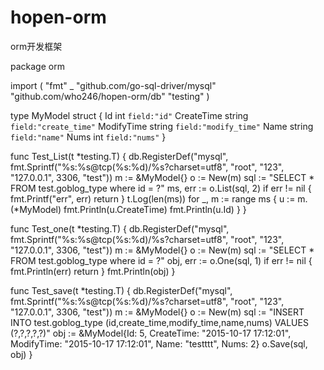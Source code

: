 # hopen-orm
orm开发框架

package orm

import (
	"fmt"
	_ "github.com/go-sql-driver/mysql"
	"github.com/who246/hopen-orm/db"
	"testing"
)

type MyModel struct {
	Id         int    `field:"id"`
	CreateTime string `field:"create_time"`
	ModifyTime string `field:"modify_time"`
	Name       string `field:"name"`
	Nums       int    `field:"nums"`
}

func Test_List(t *testing.T) {
	db.RegisterDef("mysql", fmt.Sprintf("%s:%s@tcp(%s:%d)/%s?charset=utf8", "root", "123", "127.0.0.1", 3306, "test"))
	m := &MyModel{}
	o := New(m)
	sql := "SELECT * FROM test.goblog_type where id = ?"
	ms, err := o.List(sql, 2)
	if err != nil {
		fmt.Printf("err", err)
		return
	}
	t.Log(len(ms))
	for _, m := range ms {
		u := m.(*MyModel)
		fmt.Println(u.CreateTime)
		fmt.Println(u.Id)
	}
}

func Test_one(t *testing.T) {
	db.RegisterDef("mysql", fmt.Sprintf("%s:%s@tcp(%s:%d)/%s?charset=utf8", "root", "123", "127.0.0.1", 3306, "test"))
	m := &MyModel{}
	o := New(m)
	sql := "SELECT * FROM test.goblog_type where id = ?"
	obj, err := o.One(sql, 1)
	if err != nil {
		fmt.Println(err)
		return
	}
	fmt.Println(obj)
}

func Test_save(t *testing.T) {
	db.RegisterDef("mysql", fmt.Sprintf("%s:%s@tcp(%s:%d)/%s?charset=utf8", "root", "123", "127.0.0.1", 3306, "test"))
	m := &MyModel{}
	o := New(m)
	sql := "INSERT INTO test.goblog_type (id,create_time,modify_time,name,nums) VALUES (?,?,?,?,?)"
	obj := &MyModel{Id: 5, CreateTime: "2015-10-17 17:12:01", ModifyTime: "2015-10-17 17:12:01", Name: "testttt", Nums: 2}
	o.Save(sql, obj)
}
